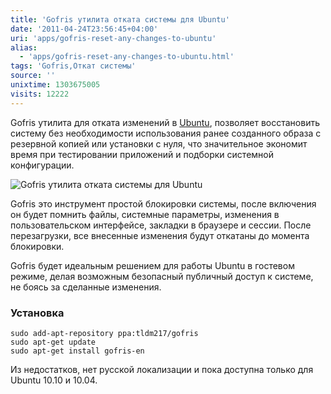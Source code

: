 ```yaml
---
title: 'Gofris утилита отката системы для Ubuntu'
date: '2011-04-24T23:56:45+04:00'
uri: 'apps/gofris-reset-any-changes-to-ubuntu'
alias: 
  - 'apps/gofris-reset-any-changes-to-ubuntu.html'
tags: 'Gofris,Откат системы'
source: ''
unixtime: 1303675005
visits: 12222
---
```

Gofris утилита для отката изменений в [Ubuntu](ubuntu/), позволяет восстановить систему без необходимости использования ранее созданного образа с резервной копией или установки с нуля, что значительное экономит время при тестировании приложений и подборки системной конфигурации.

![Gofris утилита отката системы для Ubuntu](img/2011/04/24/23-00/gofris-5650853162-o.jpg)

Gofris это инструмент простой блокировки системы, после включения он будет помнить файлы, системные параметры, изменения в пользовательском интерфейсе, закладки в браузере и сессии. После перезагрузки, все внесенные изменения будут откатаны до момента блокировки.

Gofris будет идеальным решением для работы Ubuntu в гостевом режиме, делая возможным безопасный публичный доступ к системе, не боясь за сделанные изменения.

### Установка

```
sudo add-apt-repository ppa:tldm217/gofris
sudo apt-get update
sudo apt-get install gofris-en
```

Из недостатков, нет русской локализации и пока доступна только для Ubuntu 10.10 и 10.04.
